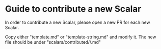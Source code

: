 # Guide to contribute a new Scalar

In order to contribute a new Scalar, please open a new PR for each new Scalar.

Copy either "template.md" or "template-string.md" and modify it. The new file
should be under "scalars/contributed/<your-name>/<scalar-name>.md"
